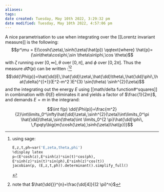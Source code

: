 ```yaml
---
aliases: 
tags: 
date created: Tuesday, May 10th 2022, 3:29:32 pm
date modified: Tuesday, May 10th 2022, 4:57:06 pm
---
```


A nice parametrisation to use when integrating over the [[Lorentz invariant measure]] is the following:
$$p^\mu = E(\cosh(\zeta),\sinh(\zeta)\hat{p}) \qqtext{where} \hat{p}=(\sin\theta\cos\phi,\sin \theta\sin\phi,\cos \theta)$$
with $\zeta$ running over $[0, \infty], \theta$ over $[0, \pi]$, and $\phi$ over $[0,2 \pi]$. Thus the measure  $\dd{\Phi(p)}$ can be written :[^1][^2]
            $$\dd{\Phi(p)}=\hat{\dd}E\,\hat{\dd}\zeta\,\hat{\dd}\theta\,\hat{\dd}\phi\,\hat{\delta}^{(+)}(E^2-m^2
            )E^{3} \sin(\theta) \sinh^{2}(\zeta)$$
and the integrating out the energy $E$ using [[math/delta function#^squares]] in combination with $\Theta(E)$ eliminates it and yields a factor of $\frac{1}{2m}$, and demands $E=m$ in the integrand:

$$\int f(p) \dd{\Phi(p)}=\frac{m^2}{2}\int\limits_0^\infty\hat{\dd}\zeta\,\sinh^{2}(\zeta)\int\limits_0^\pi \hat{\dd}\theta\,\sin(\theta)\int \limits_0^{2 \pi}\hat{\dd}\phi\,   \,f\pqty\big{m(\cosh(\zeta),\sinh(\zeta)\hat{p})}$$




[^1]: using sage:
    ```python
    E,z,t,ph=var('E,zeta,theta,phi')
    %display latex
    p=(E*cosh(z),E*sinh(z)*sin(t)*cos(ph),
    E*sinh(z)*sin(t)*sin(ph),E*sinh(z)*cos(t))
    jacobian(p, (E,z,t,ph)).determinant().simplify_full()
    ```
    
[^2]: note that $\hat{\dd{}}^{n}=\frac{\dd[4]}{(2 \pi)^n}$
